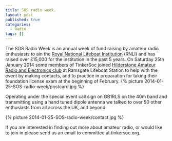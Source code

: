 ```yaml
---
title: SOS radio week. 
layout: post
published: true
categories:
  - Radio
tags: []
---
```


The SOS Radio Week is an annual week of fund raising by amateur radio
enthusiasts to ain the  [Royal National Lifeboat
Institution](http://www.rnli.org.uk/) (RNLI) and has raised over £15,000 for
the institution in the past 5 years.  On Saturday 25th January 2014 some
members of TinkerSoc joined [Hilderstone Amateur Radio and Electronics
club](www.g0hrs.org/) at Ramsgate Lifeboat Station to help with the event by
making contacts, and to practice in preparation for taking their foundation
license exam at the beginning of February.
{% picture 2014-01-25-SOS-radio-week/postcard.jpg %}

Operating under the special event call sign on GB1RLS on the 40m band and
transmitting using a hand tuned dipole antenna we talked to over 50 other
enthusiasts from all across the UK, and beyond.  

{% picture 2014-01-25-SOS-radio-week/contact.jpg %}

If you are interested in finding out more about amateur radio, or would like to
join in please send us an email to committee at tinkersoc.org.
